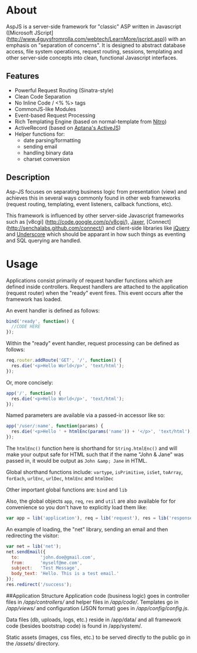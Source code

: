 # About
AspJS is a server-side framework for "classic" ASP written in Javascript ([Microsoft JScript]
(http://www.4guysfromrolla.com/webtech/LearnMore/jscript.asp)) with an emphasis on "separation of
concerns". It is designed to abstract database access, file system operations, request routing,
sessions, templating and other server-side concepts into clean, functional Javascript interfaces.

## Features
+ Powerful Request Routing (Sinatra-style)
+ Clean Code Separation
+ No Inline Code / <% %> tags
+ CommonJS-like Modules
+ Event-based Request Processing
+ Rich Templating Engine (based on normal-template from [Nitro](/gmosx/nitro))
+ ActiveRecord (based on [Aptana's ActiveJS](/aptana/activejs))
+ Helper functions for:
  - date parsing/formatting
  - sending email
  - handling binary data
  - charset conversion

## Description
Asp-JS focuses on separating business logic from presentation (view) and achieves this in several ways
commonly found in other web frameworks (request routing, templating, event listeners,
callback functions, etc).

This framework is influenced by other server-side Javascript frameworks such as [v8cgi]
(http://code.google.com/p/v8cgi/), [Jaxer](http://jaxer.org/), [Connect]
(http://senchalabs.github.com/connect/) and client-side libraries like [jQuery](http://jquery.com/)
and [Underscore](http://documentcloud.github.com/underscore/) which should be apparant in
how such things as eventing and SQL querying are handled.

# Usage
Applications consist primarily of request handler functions which are defined inside controllers.
Request handlers are attached to the application (request router) when the "ready" event fires. This
event occurs after the framework has loaded.

An event handler is defined as follows:

```javascript
bind('ready', function() {
  //CODE HERE
});
```

Within the "ready" event handler, request processing can be defined as follows:

```javascript
req.router.addRoute('GET', '/', function() {
  res.die('<p>Hello World</p>', 'text/html');
});
```

Or, more concisely:

```javascript
app('/', function() {
  res.die('<p>Hello World</p>', 'text/html');
});
```

Named parameters are available via a passed-in accessor like so:

```javascript
app('/user/:name', function(params) {
  res.die('<p>Hello ' + htmlEnc(params('name')) + '</p>', 'text/html');
});
```


The `htmlEnc()` function here is shorthand for `String.htmlEnc()` and will make your output safe for
HTML such that if the name "John & Jane" was passed in, it would be output as `John &amp; Jane` in
HTML.

Global shorthand functions include: `vartype`, `isPrimitive`, `isSet`, `toArray`, `forEach`,
`urlEnc`, `urlDec`, `htmlEnc` and `htmlDec`

Other important global functions are: `bind` and `lib`

Also, the global objects `app`, `req`, `res` and `util` are also available for for convenience so you
don't have to explicitly load them like:

```javascript
var app = lib('application'), req = lib('request'), res = lib('response'), util = lib('util');
```

An example of loading, the "net" library, sending an email and then redirecting the visitor:

```javascript
var net = lib('net');
net.sendEmail({
  to:        'john.doe@gmail.com',
  from:      'myself@me.com',
  subject:   'Test Message',
  body_text: 'Hello. This is a test email.'
});
res.redirect('/success');
```

##Application Structure
Application code (business logic) goes in controller files in _/app/controllers/_  and helper files
in _/app/code/_. Templates go in _/app/views/_ and configuration (JSON format) goes in
_/app/config/config.js_.

Data files (db, uploads, logs, etc.) reside in /app/data/ and all framework code (besides bootstrap
code) is found in /app/system/.

Static assets (images, css files, etc.) to be served directly to the public go in the _/assets/_
directory.


